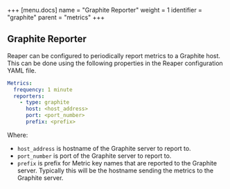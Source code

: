 +++
[menu.docs]
name = "Graphite Reporter"
weight = 1
identifier = "graphite"
parent = "metrics"
+++

## Graphite Reporter

Reaper can be configured to periodically report metrics to a Graphite host. This can be done using the following properties in the Reaper configuration YAML file.

```yaml
Metrics:
  frequency: 1 minute
  reporters:
    - type: graphite
      host: <host_address>
      port: <port_number>
      prefix: <prefix>
```

Where:

* `host_address` is hostname of the Graphite server to report to.
* `port_number` is port of the Graphite server to report to.
* `prefix` is prefix for Metric key names that are reported to the Graphite server. Typically this will be the hostname sending the metrics to the Graphite server.
